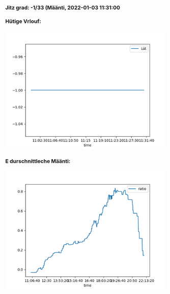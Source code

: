 ### Jitz grad: -1/33 (Määnti, 2022-01-03 11:31:00

### Hütige Vrlouf:
![Graph](Today.png)

### E durschnittleche Määnti:
![Graph](Määnti.png)